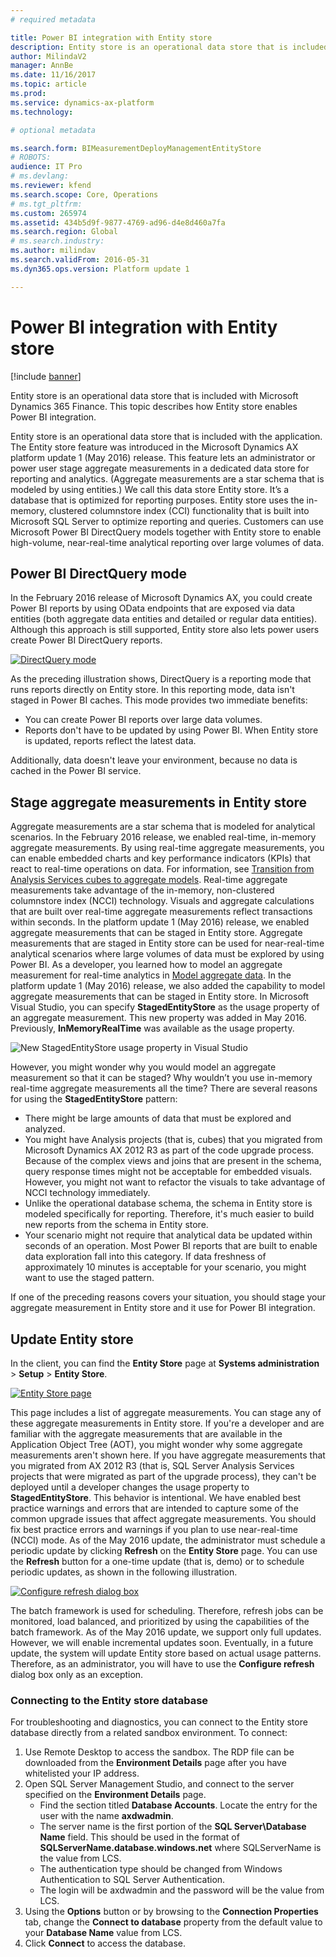 ```yaml
---
# required metadata

title: Power BI integration with Entity store
description: Entity store is an operational data store that is included with Microsoft Dynamics 365 Finance. This topic describes how Entity store enables Power BI integration.
author: MilindaV2
manager: AnnBe
ms.date: 11/16/2017
ms.topic: article
ms.prod: 
ms.service: dynamics-ax-platform
ms.technology: 

# optional metadata

ms.search.form: BIMeasurementDeployManagementEntityStore
# ROBOTS: 
audience: IT Pro
# ms.devlang: 
ms.reviewer: kfend
ms.search.scope: Core, Operations
# ms.tgt_pltfrm: 
ms.custom: 265974
ms.assetid: 434b5d9f-9877-4769-ad96-d4e8d460a7fa
ms.search.region: Global
# ms.search.industry: 
ms.author: milindav
ms.search.validFrom: 2016-05-31
ms.dyn365.ops.version: Platform update 1

---
```


# Power BI integration with Entity store

[!include [banner](../includes/banner.md)]

Entity store is an operational data store that is included with Microsoft Dynamics 365 Finance. This topic describes how Entity store enables Power BI integration.

Entity store is an operational data store that is included with the application. The Entity store feature was introduced in the Microsoft Dynamics AX platform update 1 (May 2016) release. This feature lets an administrator or power user stage aggregate measurements in a dedicated data store for reporting and analytics. (Aggregate measurements are a star schema that is modeled by using entities.) We call this data store Entity store. It’s a database that is optimized for reporting purposes. Entity store uses the in-memory, clustered columnstore index (CCI) functionality that is built into Microsoft SQL Server to optimize reporting and queries. Customers can use Microsoft Power BI DirectQuery models together with Entity store to enable high-volume, near-real-time analytical reporting over large volumes of data.

## Power BI DirectQuery mode
In the February 2016 release of Microsoft Dynamics AX, you could create Power BI reports by using OData endpoints that are exposed via data entities (both aggregate data entities and detailed or regular data entities). Although this approach is still supported, Entity store also lets power users create Power BI DirectQuery reports.

[![DirectQuery mode](./media/entity-store-architecture-1024x587.jpg)](./media/entity-store-architecture.jpg)

As the preceding illustration shows, DirectQuery is a reporting mode that runs reports directly on Entity store. In this reporting mode, data isn't staged in Power BI caches. This mode provides two immediate benefits:

- You can create Power BI reports over large data volumes.
- Reports don't have to be updated by using Power BI. When Entity store is updated, reports reflect the latest data.

Additionally, data doesn't leave your environment, because no data is cached in the Power BI service.

## Stage aggregate measurements in Entity store
Aggregate measurements are a star schema that is modeled for analytical scenarios. In the February 2016 release, we enabled real-time, in-memory aggregate measurements. By using real-time aggregate measurements, you can enable embedded charts and key performance indicators (KPIs) that react to real-time operations on data. For information, see [Transition from Analysis Services cubes to aggregate models](../migration-upgrade/in-memory-real-time-aggregate-models.md). Real-time aggregate measurements take advantage of the in-memory, non-clustered columnstore index (NCCI) technology. Visuals and aggregate calculations that are built over real-time aggregate measurements reflect transactions within seconds. In the platform update 1 (May 2016) release, we enabled aggregate measurements that can be staged in Entity store. Aggregate measurements that are staged in Entity store can be used for near-real-time analytical scenarios where large volumes of data must be explored by using Power BI. As a developer, you learned how to model an aggregate measurement for real-time analytics in [Model aggregate data](model-aggregate-data.md). In the platform update 1 (May 2016) release, we also added the capability to model aggregate measurements that can be staged in Entity store. In Microsoft Visual Studio, you can specify **StagedEntityStore** as the usage property of an aggregate measurement. This new property was added in May 2016. Previously, **InMemoryRealTime** was available as the usage property.

![New StagedEntityStore usage property in Visual Studio](media/new-usage-property-in-VS.png)

However, you might wonder why you would model an aggregate measurement so that it can be staged? Why wouldn’t you use in-memory real-time aggregate measurements all the time? There are several reasons for using the **StagedEntityStore** pattern:

- There might be large amounts of data that must be explored and analyzed.
- You might have Analysis projects (that is, cubes) that you migrated from Microsoft Dynamics AX 2012 R3 as part of the code upgrade process. Because of the complex views and joins that are present in the schema, query response times might not be acceptable for embedded visuals. However, you might not want to refactor the visuals to take advantage of NCCI technology immediately.
- Unlike the operational database schema, the schema in Entity store is modeled specifically for reporting. Therefore, it's much easier to build new reports from the schema in Entity store.
- Your scenario might not require that analytical data be updated within seconds of an operation. Most Power BI reports that are built to enable data exploration fall into this category. If data freshness of approximately 10 minutes is acceptable for your scenario, you might want to use the staged pattern.

If one of the preceding reasons covers your situation, you should stage your aggregate measurement in Entity store and it use for Power BI integration.

## Update Entity store
In the client, you can find the **Entity Store** page at **Systems administration** &gt; **Setup** &gt; **Entity Store**.

[![Entity Store page](./media/entity-store-form-1024x548.jpg)](./media/entity-store-form.jpg)

This page includes a list of aggregate measurements. You can stage any of these aggregate measurements in Entity store. If you're a developer and are familiar with the aggregate measurements that are available in the Application Object Tree (AOT), you might wonder why some aggregate measurements aren't shown here. If you have aggregate measurements that you migrated from AX 2012 R3 (that is, SQL Server Analysis Services projects that were migrated as part of the upgrade process), they can't be deployed until a developer changes the usage property to **StagedEntityStore**. This behavior is intentional. We have enabled best practice warnings and errors that are intended to capture some of the common upgrade issues that affect aggregate measurements. You should fix best practice errors and warnings if you plan to use near-real-time (NCCI) mode. As of the May 2016 update, the administrator must schedule a periodic update by clicking **Refresh** on the **Entity Store** page. You can use the **Refresh** button for a one-time update (that is, demo) or to schedule periodic updates, as shown in the following illustration.

[![Configure refresh dialog box](./media/retail-cube-refresh-1024x548.jpg)](./media/retail-cube-refresh.jpg)

The batch framework is used for scheduling. Therefore, refresh jobs can be monitored, load balanced, and prioritized by using the capabilities of the batch framework. As of the May 2016 update, we support only full updates. However, we will enable incremental updates soon. Eventually, in a future update, the system will update Entity store based on actual usage patterns. Therefore, as an administrator, you will have to use the **Configure refresh** dialog box only as an exception.

### Connecting to the Entity store database
For troubleshooting and diagnostics, you can connect to the Entity store database directly from a related sandbox environment.  To connect:

1. Use Remote Desktop to access the sandbox.  The RDP file can be downloaded from the **Environment Details** page after you have whitelisted your IP address.
2. Open SQL Server Management Studio, and connect to the server specified on the **Environment Details** page.  
    * Find the section titled **Database Accounts**.  Locate the entry for the user with the name **axdwadmin**.  
    * The server name is the first portion of the **SQL Server\Database Name** field.  This should be used in the format of **SQLServerName.database.windows.net** where SQLServerName is the value from LCS.
    * The authentication type should be changed from Windows Authentication to SQL Server Authentication.
    * The login will be axdwadmin and the password will be the value from LCS.
3. Using the **Options** button or by browsing to the **Connection Properties** tab, change the **Connect to database** property from the default value to your **Database Name** value from LCS.
4. Click **Connect** to access the database.
